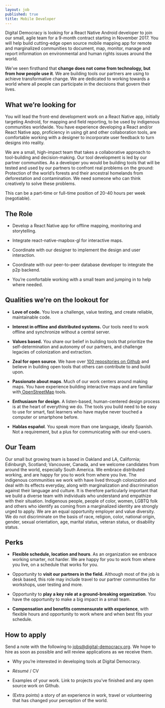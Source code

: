 ```yaml
---
layout: job
published: true
title: Mobile Developer
---
```

Digital Democracy is looking for a React Native Android developer to join our small, agile team for a 9-month contract starting in November 2017. You will help build cutting-edge open source mobile mapping app for remote and marginalized communities to document, map, monitor, manage and report information on environmental and human rights issues around the world.

We’ve seen firsthand that **change does not come from technology, but from how people use it**. We are building tools our partners are using to achieve transformative change. We are dedicated to working towards a world where all people can participate in the decisions that govern their lives.

## What we’re looking for

You will lead the front-end development work on a React Native app, initially targeting Android, for mapping and field reporting, to be used by indigenous communities worldwide. You have experience developing a React and/or React Native app, proficiency in using git and other collaboration tools,  are comfortable working with a designer to incorporate user feedback to turn designs into reality.

We are a small, high-impact team that takes a collaborative approach to tool-building and decision-making. Our tool development is led by our partner communities. As a developer you would be building tools that will be tested and used by our partners to confront real problems on the ground: Protection of the world’s forests and their ancestral homelands from deforestation and contamination. We need someone who can think creatively to solve these problems.

This can be a part-time or full-time position of 20-40 hours per week (negotiable).

## The Role

* Develop a React Native app for offline mapping, monitoring and storytelling.

* Integrate react-native-mapbox-gl for interactive maps.

* Coordinate with our designer to implement the design and user interaction.

* Coordinate with our peer-to-peer database developer to integrate the p2p backend.

* You’re comfortable working with a small team and jumping in to help where needed.

## Qualities we’re on the lookout for

* **Love of code.** You love a challenge, value testing, and create reliable, maintainable code.

* **Interest in offline and distributed systems.** Our tools need to work offline and synchronize without a central server.

* **Values based.** You share our belief in building tools that prioritize the self-determination and autonomy of our partners, and challenge legacies of colonization and extraction.

* **Zeal for open source**. We have over [100 repositories on Github](https://github.com/digidem) and believe in building open tools that others can contribute to and build upon.

* **Passionate about maps**. Much of our work centers around making maps. You have experience building interactive maps and are familiar with[ OpenStreetMap](http://www.openstreetmap.org/) tools.

* **Enthusiasm for design**. A listen-based, human-centered design process is at the heart of everything we do. The tools you build need to be easy to use for smart, fast learners who have maybe never touched a computer or smartphone before.

* **Hablas español**. You speak more than one language, ideally Spanish. Not a requirement, but a plus for communicating with our end-users.

## Our Team

Our small but growing team is based in Oakland and LA, California; Edinburgh, Scotland; Vancouver, Canada, and we welcome candidates from around the world, especially South America. We embrace distributed working, and are happy for you to work from where you live. The indigenous communities we work with have lived through colonization and deal with its effects everyday, along with marginalization and discrimination against their language and culture. It is therefore particularly important that we build a diverse team with individuals who understand and empathize with their situation. Indigenous people, people of color, women, LGBTQ folk and others who identify as coming from a marginalized identity are strongly urged to apply. We are an equal opportunity employer and value diversity. We do not discriminate on the basis of race, religion, color, national origin, gender, sexual orientation, age, marital status, veteran status, or disability status.

## Perks

* **Flexible schedule, location and hours**. As an organization we embrace working smarter, not harder. We are happy for you to work from where you live, on a schedule that works for you.

* Opportunity to **visit our partners in the field.** Although most of the job is desk based, this role may include travel to our partner communities for workshops, user testing and more.

* Opportunity to **play a key role at a ground-breaking organization**. You have the opportunity to make a big impact in a small team.

* **Compensation and benefits commensurate with experience**, with flexible hours and opportunity to work where and when best fits your schedule.

## How to apply

Send a note with the following to [jobs@digital-democracy.org](mailto:jobs@digital-democracy.org). We hope to hire as soon as possible and will review applications as we receive them.

* Why you’re interested in developing tools at Digital Democracy.

* *Résumé* / CV

* Examples of your work. Link to projects you’ve finished and any open source work on Github.

* (Extra points) a story of an experience in work, travel or volunteering that has changed your perception of the world.
